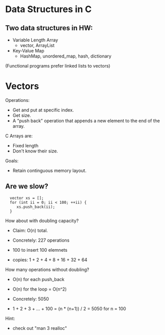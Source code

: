 
# Data Structures in C

## Two data structures in HW:

 - Variable Length Array
   - vector, ArrayList
 - Key-Value Map
   - HashMap, unordered_map, hash, dictionary


(Functional programs prefer linked lists to vectors)


# Vectors

Operations:

 - Get and put at specific index.
 - Get size.
 - A "push back" operation that appends a new element to the end of the array.
 
C Arrays are:

 - Fixed length
 - Don't know their size.

Goals:

 - Retain continguous memory layout.


## Are we slow?

```
  vector xs = [];
  for (int ii = 0; ii < 100; ++ii) {
     xs.push_back(ii);
  }
```

How about with doubling capacity?

  - Claim: O(n) total.
 
  - Concretely: 227 operations
  - 100 to insert 100 elemnets
  - copies: 1 + 2 + 4 + 8 + 16 + 32 + 64
  
How many operations without doubling?

  - O(n) for each push_back
  - O(n) for the loop
  = O(n^2)

  - Concretely: 5050
  - 1 + 2 + 3 + ... + 100 = (n * (n+1)) / 2 = 5050 for n = 100

Hint:

 - check out "man 3 realloc"
  
  












